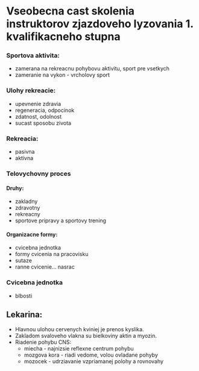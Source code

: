 # Vseobecna cast skolenia instruktorov zjazdoveho lyzovania 1. kvalifikacneho stupna 

### Sportova aktivita:
* zamerana na rekreacnu pohybovu aktivitu, sport pre vsetkych
* zameranie na vykon - vrcholovy sport

### Ulohy rekreacie:
* upevnenie zdravia
* regeneracia, odpocinok
* zdatnost, odolnost
* sucast sposobu zivota

### Rekreacia:
* pasivna
* aktivna

### Telovychovny proces
#### Druhy:
* zakladny
* zdravotny
* rekreacny
* sportove pripravy a sportovy trening

#### Organizacne formy:
* cvicebna jednotka
* formy cvicenia na pracovisku 
* sutaze
* ranne cvicenie... nasrac

### Cvicebna jednotka
* blbosti

## Lekarina:

* Hlavnou ulohou cervenych kviniej je prenos kyslika.
* Zakladom svaloveho vlakna su bielkoviny aktin a myozin.
* Riadenie pohybu CNS:
  * miecha - najnizsie reflexne centrum pohybu
  * mozgova kora - riadi vedome, volou ovladane pohyby
  * mozocek - udrziavanie vzpriamanej polohy a rovnovahy
